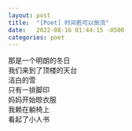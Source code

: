 ```yaml
---
layout: post
title:  "[Poet] 时间若可以倒流"
date:   2022-08-16 01:44:15 -0500
categories: poet
---
```


那是一个明朗的冬日\
我们来到了顶楼的天台\
洁白的雪\
只有一排脚印\
妈妈开始晾衣服\
我赖在躺椅上\
看起了小人书
